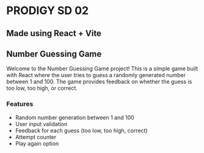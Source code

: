 # PRODIGY SD 02 
## Made using React + Vite 
## Number Guessing Game
Welcome to the Number Guessing Game project! 
This is a simple game built with React where the user tries to guess a randomly generated number between 1 and 100. 
The game provides feedback on whether the guess is too low, too high, or correct.

### Features
- Random number generation between 1 and 100
- User input validation
- Feedback for each guess (too low, too high, correct)
- Attempt counter
- Play again option 
